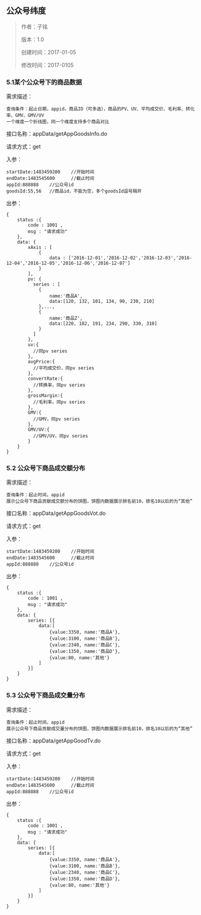 ## 公众号纬度

> 作者：子铭
>
> 版本：1.0
>
> 创建时间：2017-01-05
>
> 修改时间：2017-0105

### 5.1某个公众号下的商品数据

需求描述：

```
查询条件：起止日期，appid，商品ID（可多选），商品的PV、UV、平均成交价、毛利率、转化率、GMV、GMV/UV
一个维度一个折线图，同一个维度支持多个商品对比
```

接口名称：appData/getAppGoodsInfo.do

请求方式：get

入参：

```
startDate:1483459200	//开始时间
endDate:1483545600		//截止时间
appId:888888	//公众号id
goodsId:55,56   //商品id，不能为空，多个goodsId逗号隔开
```

出参：

```
{
    status :{
        code : 1001 ,
        msg : "请求成功"
    },
    data: {
        xAxis : [
            {
                data : ['2016-12-01','2016-12-02','2016-12-03','2016-12-04','2016-12-05','2016-12-06','2016-12-07']
            }
        ],
        pv: {
          series : [
            {
                name:'商品A',
                data:[120, 132, 101, 134, 90, 230, 210]
            },...,
            {
                name:'商品Z',
                data:[220, 182, 191, 234, 290, 330, 310]
            }
          ]
        },
        uv:{
          //同pv series
        },
        avgPrice:{
          //平均成交价，同pv series
        },
        convertRate:{
          //转换率，同pv series
        },
        grossMargin:{
          //毛利率，同pv series
        },
        GMV:{
          //GMV，同pv series
        },
        GMV/UV:{
          //GMV/UV，同pv series
        }
    }
}
```

### 5.2 公众号下商品成交额分布

需求描述：

```
查询条件：起止时间，appid
展示公众号下商品贡献成交额分布的饼图，饼图内数据展示排名前10，排名10以后的为“其他”
```

接口名称：appData/getAppGoodsVot.do

请求方式：get

入参：

```
startDate:1483459200	//开始时间
endDate:1483545600		//截止时间
appId:888888	//公众号id
```

出参：

```
{
    status :{
        code : 1001 ,
        msg : "请求成功"
    },
    data: {
        series: [{
            data:[
                {value:3350, name:'商品A'},
                {value:3100, name:'商品B'},
                {value:2340, name:'商品C'},
                {value:1350, name:'商品D'},
                {value:80, name:'其他'}
            ]
        }]
    }
}
```

### 5.3 公众号下商品成交量分布

需求描述：

```
查询条件：起止时间，appid
展示公众号下商品贡献成交量分布的饼图，饼图内数据展示排名前10，排名10以后的为“其他”
```

接口名称：appData/getAppGoodTv.do

请求方式：get

入参：

```
startDate:1483459200	//开始时间
endDate:1483545600		//截止时间
appId:888888	//公众号id
```

出参：

```
{
    status :{
        code : 1001 ,
        msg : "请求成功"
    },
    data: {
        series: [{
            data:[
                {value:3350, name:'商品A'},
                {value:3100, name:'商品B'},
                {value:2340, name:'商品C'},
                {value:1350, name:'商品D'},
                {value:80, name:'其他'}
            ]
        }]
    }
}
```

